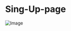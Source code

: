 # Sing-Up-page
![Image](https://github.com/user-attachments/assets/7dc538ea-8f33-40a1-a3cb-44a82e86ac6b)
